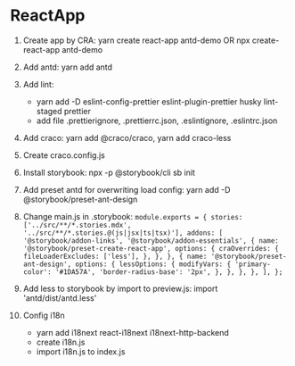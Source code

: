 # ReactApp

1. Create app by CRA: yarn create react-app antd-demo OR npx create-react-app antd-demo
2. Add antd: yarn add antd
3. Add lint: 
    - yarn add -D eslint-config-prettier eslint-plugin-prettier husky lint-staged prettier
    - add file .prettierignore, .prettierrc.json, .eslintignore, .eslintrc.json
3. Add craco: yarn add @craco/craco, yarn add craco-less
4. Create craco.config.js
5. Install storybook: npx -p @storybook/cli sb init
6. Add preset antd for overwriting load config: yarn add -D @storybook/preset-ant-design
7. Change main.js in .storybook: 
      `
      module.exports = {
        stories: ['../src/**/*.stories.mdx', '../src/**/*.stories.@(js|jsx|ts|tsx)'],
        addons: [
          '@storybook/addon-links',
          '@storybook/addon-essentials',
          {
            name: '@storybook/preset-create-react-app',
            options: {
              craOverrides: {
                fileLoaderExcludes: ['less'],
              },
            },
          },
          {
            name: '@storybook/preset-ant-design',
            options: {
              lessOptions: {
                modifyVars: {
                  'primary-color': '#1DA57A',
                  'border-radius-base': '2px',
                },
              },
            },
          },
        ],
      };
      `
8. Add less to storybook by import to preview.js: import 'antd/dist/antd.less'

9. Config i18n
    - yarn add i18next react-i18next i18next-http-backend
    - create i18n.js
    - import i18n.js to index.js
